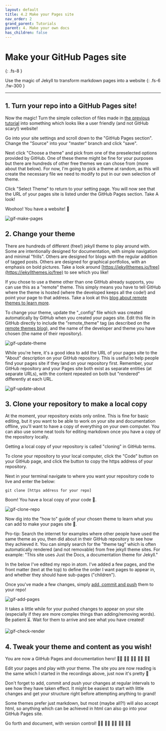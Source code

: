 ```yaml
---
layout: default
title: 4.2 Make your Pages site
nav_order: 2
grand_parent: Tutorials
parent: 4. Make your own docs
has_children: false
---
```



# Make your GitHub Pages site
{: .fs-8 }

Use the magic of Jekyll to transform markdown pages into a website
{: .fs-6 .fw-300 }

---

## 1. Turn your repo into a GitHub Pages site!

Now the magic! Turn the simple collection of files made in [the previous tutorial](5-1-Make-your-repo.md) into something which looks like a user friendly (and not GitHub scary!) website!

Go into your site settings and scroll down to the "GitHub Pages section". Change the "Source" into your "master" branch and click "save".

Next click "Choose a theme" and pick from one of the preselected options provided by GitHub. One of these theme might be fine for your purposes but there are hundreds of other free themes we can chose from (more about that below). For now, I'm going to pick a theme at random, as this will create the necessary file we need to modify to put in our own selection of theme.

Click "Select Theme" to return to your setting page. You will now see that the URL of your pages site is listed under the GitHub Pages section. Take A look!

Woohoo! You have a website! 🎉

![gif-make-pages](../../img/gifs/make-pages.gif)

## 2. Change your theme

There are hundreds of different (free!) jekyll theme to play around with. Some are intentionally designed for documentation, with simple navigation and minimal "frills". Others are designed for blogs with the regular addition of tagged posts. Others are designed for graphical portfolios, with an emphasis on bold pictures. Take a look around [https://jekyllthemes.io/free](https://jekyllthemes.io/free) to see which you like!

If you chose to use a theme other than one GitHub already supports, you can use this as a "remote" theme. This simply means you have to tell GitHub where the theme is hosted (where the developed keeps all the code!) and point your page to that address. Take a look at this [blog about remote themes to learn more](https://github.blog/2017-11-29-use-any-theme-with-github-pages/).

To change your theme, update the "_config" file which was created automatically by GitHub when you created your pages site. Edit this file in GitHub directly to include the "remote_theme" tag (as described on the [remote themes blog](https://github.blog/2017-11-29-use-any-theme-with-github-pages/)), and the name of the developer and theme you have chosen (the name of their repository).

![gif-update-theme](../../img/gifs/update-theme.gif)

While you're here, it's a good idea to add the URL of your pages site to the "About" description on your GitHub repository. This is useful to help people find your pages site if they land on your repository first. Remember, your GitHub repository and your Pages site both exist as separate entities (at separate URLs), with the content repeated on both but "rendered" differently at each URL.

![gif-update-about](../../img/gifs/update-about.gif)




## 3. Clone your repository to make a local copy

At the moment, your repository exists only online. This is fine for basic editing, but it you want to be able to work on your site and documentation offline, you'll want to have a copy of everything on your own computer. You can also use some neat tools for editing markdown once you have a copy of the repository locally.

Getting a local copy of your repository is called "cloning" in GitHub terms.

To clone your repository to your local computer, click the "Code" button on your GitHub page, and click the button to copy the https address of your repository.

Next in your terminal navigate to where you want your repository code to live and enter the below:
```
git clone [https address for your repo]
```

Boom! You have a local copy of your code 💃.

![gif-clone-repo](../../img/gifs/clone-repo.gif)

Now dig into the "how to" guide of your chosen theme to learn what you can add to make your pages site 💯.

Pro-tip: Search the internet for examples where other people have used the same theme as you, then did about in their GitHub repository to see how they achieved it. You can simply search for the "theme tag" which is often automatically rendered (and not removable) from free jekyll theme sites. For example: "This site uses Just the Docs, a documentation theme for Jekyll."

In the below I've edited my repo in atom. I've added a few pages, and the front matter (text at the top) to define the order I want pages to appear in, and whether they should have sub-pages ("children").

Once you've made a few changes, simply [add, commit and push](2-4-git-basics.md) them to your repo!

![gif-add-pages](../../img/gifs/add-pages.gif)

It takes a little while for your pushed changes to appear on your site (especially if they are more complex things than adding/removing words). Be patient ⏳. Wait for them to arrive and see what you have created!

![gif-check-render](../../img/gifs/check-render.gif)

## 4. Tweak your theme and content as you wish!

You are now a GitHub Pages and documentation hero! 🙌🏻 🙌🏼 🙌🏽 🙌🏾 🙌🏿

Edit your pages and play with your theme. The site you are now reading is the same which I started in the recordings above, just now it's pretty 🌺

Don't forget to add, commit and push your changes at regular intervals to see how they have taken effect. It might be easiest to start with little changes and get your structure right before attempting anything to grand!

Some themes prefer just markdown, but most (maybe all?!) will also accept html, so anything which can be achieved in html can also go into your GitHub Pages site.

Go forth and document, with version control! 🤘🏻 🤘🏼 🤘🏽 🤘🏾 🤘🏿
